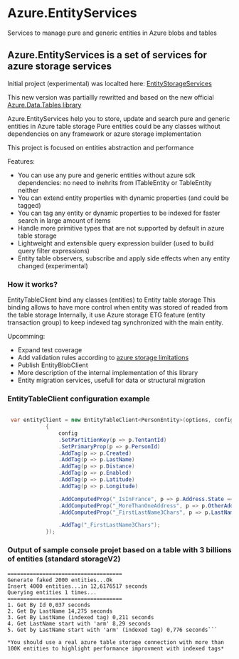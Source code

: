 # Azure.EntityServices
Services to manage pure and generic entities in Azure blobs and tables


## Azure.EntityServices is a set of services for azure storage services
Initial project (experimental) was localted here: [EntityStorageServices](https://github.com/Evodim/EntityStorageServices)

This new version was partiallly rewritted and based on the new official [Azure.Data.Tables library](https://devblogs.microsoft.com/azure-sdk/announcing-the-new-azure-data-tables-libraries/)

Azure.EntityServices help you to store, update and search pure and generic entities in Azure table storage
Pure entities could be any classes without dependencies on any framework or azure storage implementation



This project is focused on entities abstraction and performance
 
Features:

* You can use any pure and generic entities without azure sdk dependencies: no need to inehrits from ITableEntity or TableEntity neither
* You can extend entity properties with dynamic properties (and could be tagged)
* You can tag any entity or dynamic properties to be indexed for faster search in large amount of items
* Handle more primitive types that are not supported by default in azure table storage 
* Lightweight and extensible query expression builder (used to build query filter expressions)
* Entity table observers, subscribe and apply side effects when any entity changed (experimental)
 
### How it works?

EntityTableClient bind any classes (entities) to Entity table storage
This binding allows to have more control when entity was stored of readed from the table storage
Internally, it use Azure storage ETG feature (entity transaction group) to keep indexed tag synchronized with the main entity.

Upcomming:
* Expand test coverage
* Add validation rules according to [azure storage limitations](https://docs.microsoft.com/en-us/azure/azure-resource-manager/management/azure-subscription-service-limits#azure-table-storage-limits)
* Publish EntityBlobClient  
* More description of the internal implementation of this library
* Entity migration services, usefull for data or structural migration

### EntityTableClient configuration example

```csharp
  
 var entityClient = new EntityTableClient<PersonEntity>(options, config =>
            {
                config
                .SetPartitionKey(p => p.TentantId)
                .SetPrimaryProp(p => p.PersonId)
                .AddTag(p => p.Created)
                .AddTag(p => p.LastName)
                .AddTag(p => p.Distance)
                .AddTag(p => p.Enabled)
                .AddTag(p => p.Latitude)
                .AddTag(p => p.Longitude)

                .AddComputedProp("_IsInFrance", p => p.Address.State == "France")
                .AddComputedProp("_MoreThanOneAddress", p => p.OtherAddress.Count > 1)
                .AddComputedProp("_FirstLastName3Chars", p => p.LastName.ToLower()[..3])

                .AddTag("_FirstLastName3Chars");
            });

```


### Output of sample console projet based on a table with 3 billions of entities (standard storageV2)

```
====================================
Generate faked 2000 entities...Ok
Insert 4000 entities...in 12,6176517 seconds
Querying entities 1 times...
====================================
1. Get By Id 0,037 seconds
2. Get By LastName 14,275 seconds
3. Get By LastName (indexed tag) 0,211 seconds
4. Get LastName start with 'arm' 8,29 seconds
5. Get by LastName start with 'arm' (indexed tag) 0,776 seconds```

*You should use a real azure table storage connection with more than 100K entities to highlight performance improvment with indexed tags*

